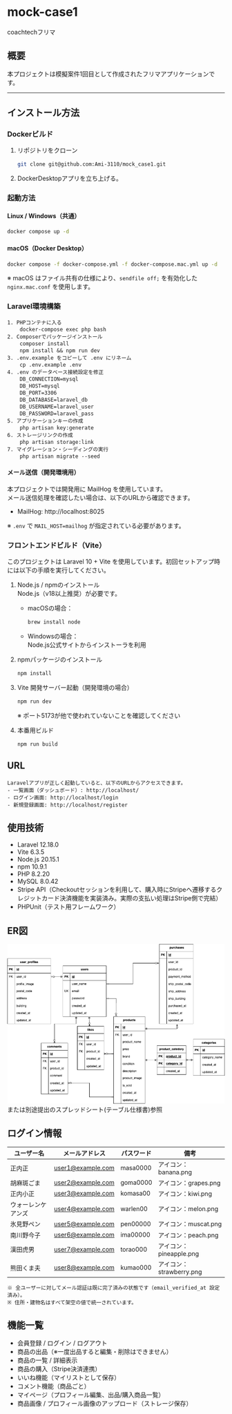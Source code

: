 # mock-case1  
coachtechフリマ

## 概要  
本プロジェクトは模擬案件1回目として作成されたフリマアプリケーションです。

---

## インストール方法
### Dockerビルド
1. リポジトリをクローン  
   ```bash
   git clone git@github.com:Ami-3110/mock_case1.git
   ```

2. DockerDesktopアプリを立ち上げる。

### 起動方法
#### Linux / Windows（共通）
```bash
docker compose up -d
```

#### macOS（Docker Desktop）
```bash
docker compose -f docker-compose.yml -f docker-compose.mac.yml up -d
```
※ macOS はファイル共有の仕様により、`sendfile off;` を有効化した `nginx.mac.conf` を使用します。

### Laravel環境構築
    1. PHPコンテナに入る
        docker-compose exec php bash
    2. Composerでパッケージインストール
        composer install
        npm install && npm run dev
    3. .env.example をコピーして .env にリネーム
        cp .env.example .env
    4. .env のデータベース接続設定を修正
        DB_CONNECTION=mysql
        DB_HOST=mysql
        DB_PORT=3306
        DB_DATABASE=laravel_db
        DB_USERNAME=laravel_user
        DB_PASSWORD=laravel_pass
    5. アプリケーションキーの作成
        php artisan key:generate
    6. ストレージリンクの作成
        php artisan storage:link
    7. マイグレーション・シーディングの実行
        php artisan migrate --seed

#### メール送信（開発環境用）
本プロジェクトでは開発用に MailHog を使用しています。  
メール送信処理を確認したい場合は、以下のURLから確認できます。

- MailHog: http://localhost:8025

※ `.env` で `MAIL_HOST=mailhog` が指定されている必要があります。


### フロントエンドビルド（Vite）
このプロジェクトは Laravel 10 + Vite を使用しています。初回セットアップ時には以下の手順を実行してください。

1. Node.js / npmのインストール  
   Node.js（v18以上推奨）が必要です。  
   - macOSの場合：  
     ```bash
     brew install node
     ```
   - Windowsの場合：  
     Node.js公式サイトからインストーラを利用  

2. npmパッケージのインストール  
   ```bash
   npm install
   ```

3. Vite 開発サーバー起動（開発環境の場合）
   ```bash
   npm run dev
   ```
   ※ ポート5173が他で使われていないことを確認してください

4. 本番用ビルド  
   ```bash
   npm run build
   ```

## URL
    Laravelアプリが正しく起動していると、以下のURLからアクセスできます。
    - 一覧画面（ダッシュボード）: http://localhost/
    - ログイン画面: http://localhost/login
    - 新規登録画面: http://localhost/register


## 使用技術
- Laravel 12.18.0  
- Vite 6.3.5
- Node.js 20.15.1
- npm 10.9.1
- PHP 8.2.20
- MySQL 8.0.42
- Stripe API（Checkoutセッションを利用して、購入時にStripeへ遷移するクレジットカード決済機能を実装済み。実際の支払い処理はStripe側で完結）
- PHPUnit（テスト用フレームワーク）


## ER図
![ER図](./images/ER_mock-case1.png)
または別途提出のスプレッドシート(テーブル仕様書)参照


## ログイン情報
| ユーザー名     | メールアドレス                                       | パスワード    | 備考                  |
| --------- | --------------------------------------------- | -------- | ------------------- |
| 正内正       | [user1@example.com](mailto:user1@example.com) | masa0000 | アイコン：banana.png     |
| 胡麻斑ごま     | [user2@example.com](mailto:user2@example.com) | goma0000 | アイコン：grapes.png     |
| 正内小正      | [user3@example.com](mailto:user3@example.com) | komasa00 | アイコン：kiwi.png       |
| ウォーレンケアンズ | [user4@example.com](mailto:user4@example.com) | warlen00 | アイコン：melon.png      |
| 氷見野ペン     | [user5@example.com](mailto:user5@example.com) | pen00000 | アイコン：muscat.png     |
| 南川野今子     | [user6@example.com](mailto:user6@example.com) | ima00000 | アイコン：peach.png      |
| 漢田虎男      | [user7@example.com](mailto:user7@example.com) | torao000 | アイコン：pineapple.png  |
| 熊田くま夫     | [user8@example.com](mailto:user8@example.com) | kumao000 | アイコン：strawberry.png |

    ※ 全ユーザーに対してメール認証は既に完了済みの状態です（email_verified_at 設定済み）。
    ※ 住所・建物名はすべて架空の値で統一されています。

## 機能一覧
- 会員登録 / ログイン / ログアウト
- 商品の出品（※一度出品すると編集・削除はできません）
- 商品の一覧 / 詳細表示
- 商品の購入（Stripe決済連携）
- いいね機能（マイリストとして保存）
- コメント機能（商品ごと）
- マイページ（プロフィール編集、出品/購入商品一覧）
- 商品画像 / プロフィール画像のアップロード（ストレージ保存）
